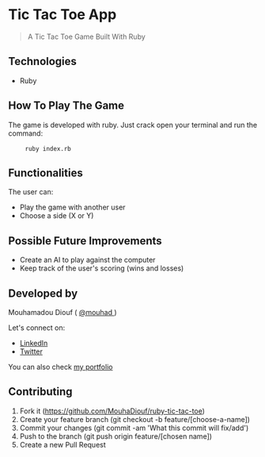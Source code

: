 # Tic Tac Toe App

> A Tic Tac Toe Game Built With Ruby

## Technologies

- Ruby

## How To Play The Game

The game is developed with ruby. Just crack open your terminal and run the command:

<pre>
    <code>ruby index.rb</code>
</pre>

## Functionalities

The user can:

- Play the game with another user
- Choose a side (X or Y)

## Possible Future Improvements

- Create an AI to play against the computer
- Keep track of the user's scoring (wins and losses)

## Developed by

Mouhamadou Diouf ( <a href="https://github.com/MouhaDiouf"> @mouhad </a>)

Let's connect on:

- <a href="https://www.linkedin.com/in/mouha-diouf/" target="_blank" > LinkedIn </a>
- <a href="https://twitter.com/mouhamadiouf" target="_blank"> Twitter</a>

You can also check <a href="https://mouhadiouf.com/" target="_blank"> my portfolio </a>

## Contributing

1. Fork it (https://github.com/MouhaDiouf/ruby-tic-tac-toe)
2. Create your feature branch (git checkout -b feature/[choose-a-name])
3. Commit your changes (git commit -am 'What this commit will fix/add')
4. Push to the branch (git push origin feature/[chosen name])
5. Create a new Pull Request
